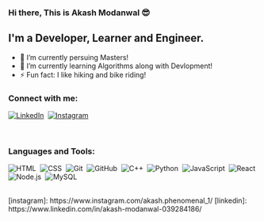 ### Hi there, This is Akash Modanwal :sunglasses:

## I'm a Developer, Learner and Engineer.
- 🔭 I’m currently persuing Masters!
- 🌱 I’m currently learning Algorithms along with Devlopment!
- ⚡ Fun fact: I like hiking and bike riding!

### Connect with me:

[![LinkedIn](https://img.shields.io/badge/-LinkedIn-05122A?style=flat&logo=linkedin)](https://www.linkedin.com/in/akash-modanwal-039284186/)&nbsp;
[![Instagram](https://img.shields.io/badge/-Instagram-05122A?style=flat&logo=instagram)](https://www.instagram.com/akash.phenomenal_1/)&nbsp;

<br />

### Languages and Tools:


![HTML](https://img.shields.io/badge/-HTML-05122A?style=flat&logo=HTML5)&nbsp;
![CSS](https://img.shields.io/badge/-CSS-05122A?style=flat&logo=CSS3&logoColor=1572B6)&nbsp;
![Git](https://img.shields.io/badge/-Git-05122A?style=flat&logo=git)&nbsp;
![GitHub](https://img.shields.io/badge/-GitHub-05122A?style=flat&logo=github)&nbsp;
![C++](https://img.shields.io/badge/-C++-05122A?style=flat&logo=C%2B%2B&logoColor=00599C)&nbsp;
![Python](https://img.shields.io/badge/-Python-05122A?style=flat&logo=python)&nbsp;
![JavaScript](https://img.shields.io/badge/-JavaScript-05122A?style=flat&logo=javascript)&nbsp;
![React](https://img.shields.io/badge/-React-05122A?style=flat&logo=react)&nbsp;
![Node.js](https://img.shields.io/badge/-Node.js-05122A?style=flat&logo=node.js)&nbsp;
![MySQL](https://img.shields.io/badge/-MySQL-05122A?style=flat&logo=mysql)&nbsp;

<br />
[instagram]: https://www.instagram.com/akash.phenomenal_1/
[linkedin]: https://www.linkedin.com/in/akash-modanwal-039284186/
